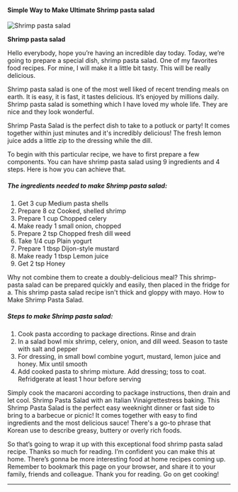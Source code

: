             

#### Simple Way to Make Ultimate Shrimp pasta salad

![Shrimp pasta salad](https://img-global.cpcdn.com/recipes/34945353/751x532cq70/shrimp-pasta-salad-recipe-main-photo.jpg)

**Shrimp pasta salad**

Hello everybody, hope you’re having an incredible day today. Today, we’re going to prepare a special dish, shrimp pasta salad. One of my favorites food recipes. For mine, I will make it a little bit tasty. This will be really delicious.

Shrimp pasta salad is one of the most well liked of recent trending meals on earth. It is easy, it is fast, it tastes delicious. It’s enjoyed by millions daily. Shrimp pasta salad is something which I have loved my whole life. They are nice and they look wonderful.

Shrimp Pasta Salad is the perfect dish to take to a potluck or party! It comes together within just minutes and it's incredibly delicious! The fresh lemon juice adds a little zip to the dressing while the dill.

To begin with this particular recipe, we have to first prepare a few components. You can have shrimp pasta salad using 9 ingredients and 4 steps. Here is how you can achieve that.

##### The ingredients needed to make Shrimp pasta salad:

1.  Get 3 cup Medium pasta shells
2.  Prepare 8 oz Cooked, shelled shrimp
3.  Prepare 1 cup Chopped celery
4.  Make ready 1 small onion, chopped
5.  Prepare 2 tsp Chopped fresh dill weed
6.  Take 1/4 cup Plain yogurt
7.  Prepare 1 tbsp Dijon-style mustard
8.  Make ready 1 tbsp Lemon juice
9.  Get 2 tsp Honey

Why not combine them to create a doubly-delicious meal? This shrimp-pasta salad can be prepared quickly and easily, then placed in the fridge for a. This shrimp pasta salad recipe isn't thick and gloppy with mayo. How to Make Shrimp Pasta Salad.

##### Steps to make Shrimp pasta salad:

1.  Cook pasta according to package directions. Rinse and drain
2.  In a salad bowl mix shrimp, celery, onion, and dill weed. Season to taste with salt and pepper
3.  For dressing, in small bowl combine yogurt, mustard, lemon juice and honey. Mix until smooth
4.  Add cooked pasta to shrimp mixture. Add dressing; toss to coat. Refridgerate at least 1 hour before serving

Simply cook the macaroni according to package instructions, then drain and let cool. Shrimp Pasta Salad with an Italian Vinaigrettestress baking. This Shrimp Pasta Salad is the perfect easy weeknight dinner or fast side to bring to a barbecue or picnic! It comes together with easy to find ingredients and the most delicious sauce! There's a go-to phrase that Korean use to describe greasy, buttery or overly rich foods.

So that’s going to wrap it up with this exceptional food shrimp pasta salad recipe. Thanks so much for reading. I’m confident you can make this at home. There’s gonna be more interesting food at home recipes coming up. Remember to bookmark this page on your browser, and share it to your family, friends and colleague. Thank you for reading. Go on get cooking!

* * *